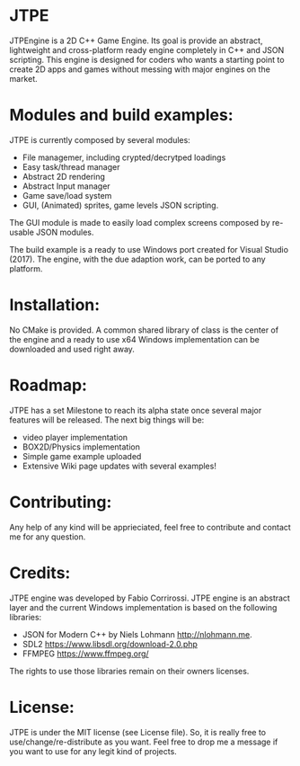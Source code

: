 # JTPE

JTPEngine is a 2D C++ Game Engine.
Its goal is provide an abstract, lightweight and cross-platform ready engine completely in C++ and JSON scripting.
This engine is designed for coders who wants a starting point to create 2D apps and games without messing with major engines on the market.

# Modules and build examples:
JTPE is currently composed by several modules:
- File managemer, including crypted/decrytped loadings
- Easy task/thread manager
- Abstract 2D rendering
- Abstract Input manager
- Game save/load system
- GUI, (Animated) sprites, game levels JSON scripting.

The GUI module is made to easily load complex screens composed by re-usable JSON modules.

The build example is a ready to use Windows port created for Visual Studio (2017).
The engine, with the due adaption work, can be ported to any platform.

# Installation: 
No CMake is provided. A common shared library of class is the center of the engine and a ready to use x64 Windows implementation can be downloaded and used right away.

# Roadmap:
JTPE has a set Milestone to reach its alpha state once several major features will be released.
The next big things will be:
- video player implementation
- BOX2D/Physics implementation
- Simple game example uploaded
- Extensive Wiki page updates with several examples!

# Contributing:
Any help of any kind will be apprieciated, feel free to contribute and contact me for any question.

# Credits: 
JTPE engine was developed by Fabio Corrirossi.
JTPE engine is an abstract layer and the current Windows implementation is based on the following libraries:
- JSON for Modern C++ by Niels Lohmann <http://nlohmann.me>.
- SDL2 https://www.libsdl.org/download-2.0.php
- FFMPEG https://www.ffmpeg.org/

The rights to use those libraries remain on their owners licenses.

# License:
JTPE is under the MIT license (see License file).
So, it is really free to use/change/re-distribute as you want.
Feel free to drop me a message if you want to use for any legit kind of projects.
